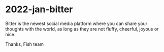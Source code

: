 # 2022-jan-bitter
Bitter is the newest social media platform where you can share your thoughts with the world, as long as they are not fluffy, cheerful, joyous or nice.

Thanks,
Fish team